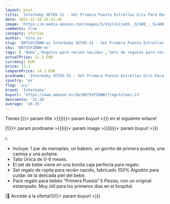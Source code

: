 ```yaml
---
layout: post
title: 'Interbaby SET05-31 - Set Primera Puesta Estrellas Gris Para Recién Nacido 5 Piezas  340 g'
date: 2022-12-16 15:31:45
image: 'https://m.media-amazon.com/images/I/41yC+LCzabS._SL500_._SL400_.jpg'
comments: true
category: ofertas
author: 'tole.es'
slug: 'B07S5FZDWW-es Interbaby SET05-31 - Set Primera Puesta Estrellas Gris...'
sku: 'B07S5FZDWW-es'
tags: [ 'Bebé','Regalos para recién nacidos','Sets de regalos para recién nacidos','interbaby','nacido','recién','🇪🇸', ]
actualPrice: 11.1 EUR
currency: EUR
price: 11.1
comparePrice: 14.1 EUR
prodname: 'Interbaby SET05-31 - Set Primera Puesta Estrellas Gris Para Recién Nacido 5 Piezas  340 g'
country: 'es'
flag: '🇪🇸'
brand: 'Interbaby'
buyurl: 'https://www.amazon.es/dp/B07S5FZDWW/?tag=tolees-21'
descuento: '21.28'
average: '10.35'
---
```


Tienes [{{< param title >}}]({{< param buyurl >}}) en el siguiente enlace!

[![{{< param prodname >}}]({{< param image >}})]({{< param buyurl >}})

ℹ️:

- Incluye: 1 par de manoplas, un babero, un gorrito de primera puesta, una camisa y una polaina.
- Talla Única de 0-6 meses.
- El set de bebé viene en una bonita caja perfecta para regalo.
- Set regalo de ropita para recién nacido, fabricado 100% Algodón para cuidar de la delicada piel del bebé.
- Pack regalo para bebés “Primera Puesta” 5 Piezas, con un original estampado. Muy útil para los primeros días en el hospital.

[🛒 Accede a la oferta!!]({{< param buyurl >}})
